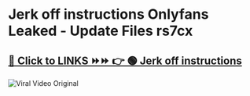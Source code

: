 
 # Jerk off instructions Onlyfans Leaked - Update Files rs7cx

## <h2><a href="https://clipsfans.com/Jerk_off_instructions&ref=git">🔗 Click to LINKS ⏩⏩ 👉 🟢 Jerk off instructions </a></h2>

<a href="https://clipsfans.com/Jerk_off_instructions&ref=git" rel="nofollow" data-target="animated-image.originalLink"><img src="https://i.ibb.co.com/xMMVF88/686577567.gif" alt="Viral Video Original" style="max-width: 100%; display: inline-block;" data-target="animated-image.originalImage"></a>

